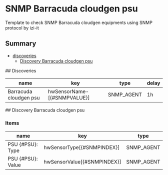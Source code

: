 # SNMP Barracuda cloudgen psu
Template to check SNMP Barracuda cloudgen equipments using SNMP protocol by izi-it
## Summary
* [discoveries](#discoveries)
  * [Discovery Barracuda cloudgen psu ](#discovery_barracuda_cloudgen_psu
)
<a name="discoveries" />
## Discoveries

| name | key | type | delay |
| ------------- |------------- |------------- |------------- |
| Barracuda cloudgen psu | hwSensorName-[{#SNMPVALUE}] | SNMP_AGENT | 1h |

<a name="discovery_barracuda_cloudgen_psu" />
## Discovery Barracuda cloudgen psu

### Items

| name | key | type |
| ------------- |------------- |------------- |
| PSU {#PSU}: Type | hwSensorType[{#SNMPINDEX}] | SNMP_AGENT |
| PSU {#PSU}: Value | hwSensorValue[{#SNMPINDEX}] | SNMP_AGENT |

